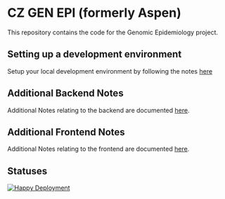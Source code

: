 # CZ GEN EPI (formerly Aspen)

This repository contains the code for the Genomic Epidemiology project.

## Setting up a development environment

Setup your local development environment by following the notes [here](docs/DEV_ENV.md)

## Additional Backend Notes

Additional Notes relating to the backend are documented [here](docs/backend/).

## Additional Frontend Notes

Additional Notes relating to the frontend are documented [here](docs/frontend/).


## Statuses
[![Happy Deployment](https://github.com/chanzuckerberg/czgenepi/actions/workflows/deploy-happy-stack.yml/badge.svg)](https://github.com/chanzuckerberg/czgenepi/actions?query=workflow%3A%22Deploy+Happy%22++)
